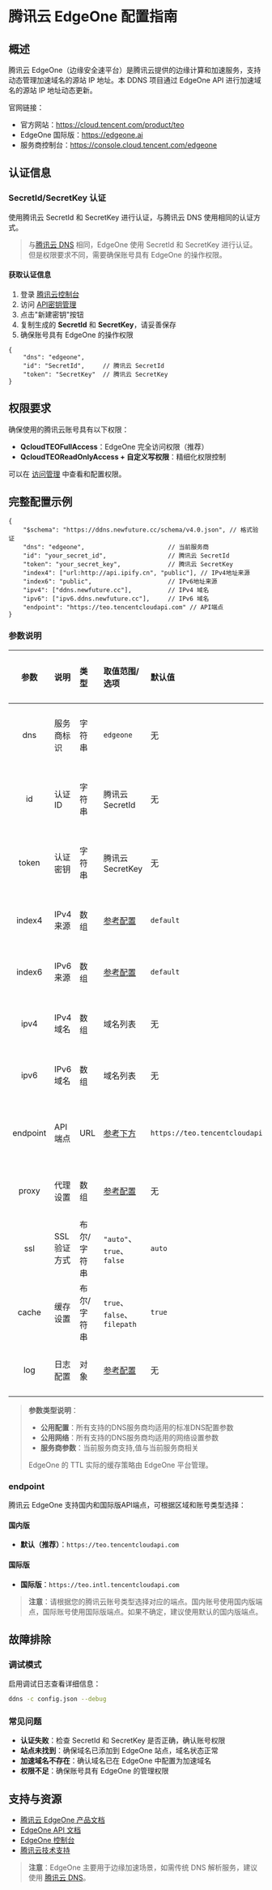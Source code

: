 # 腾讯云 EdgeOne 配置指南

## 概述

腾讯云 EdgeOne（边缘安全速平台）是腾讯云提供的边缘计算和加速服务，支持动态管理加速域名的源站 IP 地址。本 DDNS 项目通过 EdgeOne API 进行加速域名的源站 IP 地址动态更新。

官网链接：

- 官方网站：<https://cloud.tencent.com/product/teo>
- EdgeOne 国际版：<https://edgeone.ai>
- 服务商控制台：<https://console.cloud.tencent.com/edgeone>

## 认证信息

### SecretId/SecretKey 认证

使用腾讯云 SecretId 和 SecretKey 进行认证，与腾讯云 DNS 使用相同的认证方式。

> 与[腾讯云 DNS](tencentcloud.md) 相同，EdgeOne 使用 SecretId 和 SecretKey 进行认证。但是权限要求不同，需要确保账号具有 EdgeOne 的操作权限。

#### 获取认证信息

1. 登录 [腾讯云控制台](https://console.cloud.tencent.com/)
2. 访问 [API密钥管理](https://console.cloud.tencent.com/cam/capi)
3. 点击"新建密钥"按钮
4. 复制生成的 **SecretId** 和 **SecretKey**，请妥善保存
5. 确保账号具有 EdgeOne 的操作权限

```jsonc
{
    "dns": "edgeone",
    "id": "SecretId",     // 腾讯云 SecretId
    "token": "SecretKey"  // 腾讯云 SecretKey
}
```

## 权限要求

确保使用的腾讯云账号具有以下权限：

- **QcloudTEOFullAccess**：EdgeOne 完全访问权限（推荐）
- **QcloudTEOReadOnlyAccess + 自定义写权限**：精细化权限控制

可以在 [访问管理](https://console.cloud.tencent.com/cam/policy) 中查看和配置权限。

## 完整配置示例

```jsonc
{
    "$schema": "https://ddns.newfuture.cc/schema/v4.0.json", // 格式验证
    "dns": "edgeone",                       // 当前服务商
    "id": "your_secret_id",                 // 腾讯云 SecretId
    "token": "your_secret_key",             // 腾讯云 SecretKey
    "index4": ["url:http://api.ipify.cn", "public"], // IPv4地址来源
    "index6": "public",                     // IPv6地址来源
    "ipv4": ["ddns.newfuture.cc"],          // IPv4 域名
    "ipv6": ["ipv6.ddns.newfuture.cc"],     // IPv6 域名
    "endpoint": "https://teo.tencentcloudapi.com" // API端点
}
```

### 参数说明

| 参数    | 说明         | 类型           | 取值范围/选项                       | 默认值    | 参数类型   |
| :-----: | :----------- | :------------- | :--------------------------------- | :-------- | :--------- |
| dns     | 服务商标识   | 字符串         | `edgeone`                          | 无        | 服务商参数 |
| id      | 认证 ID      | 字符串         | 腾讯云 SecretId                    | 无        | 服务商参数 |
| token   | 认证密钥     | 字符串         | 腾讯云 SecretKey                   | 无        | 服务商参数 |
| index4  | IPv4 来源     | 数组           | [参考配置](../json.md#ipv4-ipv6)  | `default` | 公用配置   |
| index6  | IPv6 来源     | 数组           | [参考配置](../json.md#ipv4-ipv6)   | `default` | 公用配置   |
| ipv4    | IPv4 域名     | 数组           | 域名列表                           | 无        | 公用配置   |
| ipv6    | IPv6 域名     | 数组           | 域名列表                           | 无        | 公用配置   |
| endpoint| API 端点      | URL            | [参考下方](#endpoint)              | `https://teo.tencentcloudapi.com` | 服务商参数 |
| proxy   | 代理设置      | 数组           | [参考配置](../json.md#proxy)        | 无        | 公用网络   |
| ssl     | SSL 验证方式  | 布尔/字符串    | `"auto"`、`true`、`false`            | `auto`    | 公用网络   |
| cache   | 缓存设置      | 布尔/字符串    | `true`、`false`、`filepath`        | `true`    | 公用配置   |
| log     | 日志配置      | 对象           | [参考配置](../json.md#log)             | 无        | 公用配置   |

> **参数类型说明**：  
>
> - **公用配置**：所有支持的DNS服务商均适用的标准DNS配置参数  
> - **公用网络**：所有支持的DNS服务商均适用的网络设置参数  
> - **服务商参数**：当前服务商支持,值与当前服务商相关
>
> EdgeOne 的 TTL 实际的缓存策略由 EdgeOne 平台管理。

### endpoint

腾讯云 EdgeOne 支持国内和国际版API端点，可根据区域和账号类型选择：

#### 国内版

- **默认（推荐）**：`https://teo.tencentcloudapi.com`

#### 国际版

- **国际版**：`https://teo.intl.tencentcloudapi.com`

> **注意**：请根据您的腾讯云账号类型选择对应的端点。国内账号使用国内版端点，国际账号使用国际版端点。如果不确定，建议使用默认的国内版端点。

## 故障排除

### 调试模式

启用调试日志查看详细信息：

```sh
ddns -c config.json --debug
```

### 常见问题

- **认证失败**：检查 SecretId 和 SecretKey 是否正确，确认账号权限
- **站点未找到**：确保域名已添加到 EdgeOne 站点，域名状态正常
- **加速域名不存在**：确认域名已在 EdgeOne 中配置为加速域名
- **权限不足**：确保账号具有 EdgeOne 的管理权限

## 支持与资源

- [腾讯云 EdgeOne 产品文档](https://cloud.tencent.com/document/product/1552)
- [EdgeOne API 文档](https://cloud.tencent.com/document/api/1552)
- [EdgeOne 控制台](https://console.cloud.tencent.com/edgeone)
- [腾讯云技术支持](https://cloud.tencent.com/document/product/282)

> **注意**：EdgeOne 主要用于边缘加速场景，如需传统 DNS 解析服务，建议使用 [腾讯云 DNS](./tencentcloud.md)。
